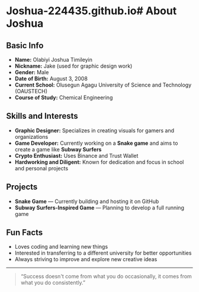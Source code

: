 # Joshua-224435.github.io# About Joshua

## Basic Info
- **Name:** Olabiyi Joshua Timileyin  
- **Nickname:** Jake (used for graphic design work)  
- **Gender:** Male  
- **Date of Birth:** August 3, 2008  
- **Current School:** Olusegun Agagu University of Science and Technology (OAUSTECH)  
- **Course of Study:** Chemical Engineering  

## Skills and Interests
- **Graphic Designer:** Specializes in creating visuals for gamers and organizations  
- **Game Developer:** Currently working on a **Snake game** and aims to create a game like **Subway Surfers**  
- **Crypto Enthusiast:** Uses Binance and Trust Wallet  
- **Hardworking and Diligent:** Known for dedication and focus in school and personal projects  

## Projects
- **Snake Game** — Currently building and hosting it on GitHub  
- **Subway Surfers-Inspired Game** — Planning to develop a full running game  

## Fun Facts
- Loves coding and learning new things  
- Interested in transferring to a different university for better opportunities  
- Always striving to improve and explore new creative ideas  

---

> “Success doesn't come from what you do occasionally, it comes from what you do consistently.”
